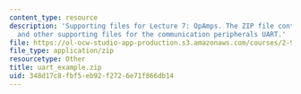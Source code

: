 ```yaml
---
content_type: resource
description: 'Supporting files for Lecture 7: OpAmps. The ZIP file contains: uart_xample_code.pdf
  and other supporting files for the communication peripherals UART.'
file: https://ol-ocw-studio-app-production.s3.amazonaws.com/courses/2-996-biomedical-devices-design-laboratory-fall-2007/348d17c8fbf5eb92f2726e71f866db14_uart_example.zip
file_type: application/zip
resourcetype: Other
title: uart_example.zip
uid: 348d17c8-fbf5-eb92-f272-6e71f866db14
---
```

